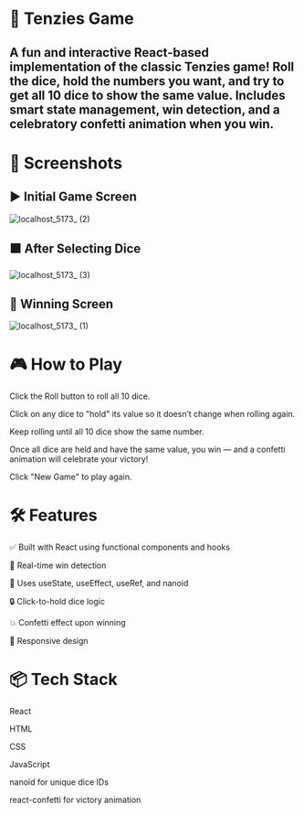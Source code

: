<h1>🎲 Tenzies Game</h1>
<h2>A fun and interactive React-based implementation of the classic Tenzies game! Roll the dice, hold the numbers you want, and try to get all 10 dice to show the same value. Includes smart state management, win detection, and a celebratory confetti animation when you win.</h2>

<h1>📸 Screenshots</h1>
<h2>▶️ Initial Game Screen</h2>


![localhost_5173_ (2)](https://github.com/user-attachments/assets/d8e34542-84cb-4943-8a2d-5dd08373573c)


<h2>🟩 After Selecting Dice</h2>

![localhost_5173_ (3)](https://github.com/user-attachments/assets/febda6c9-96f0-4334-9ce8-215b448628e7)


<h2>🎉 Winning Screen</h2>

![localhost_5173_ (1)](https://github.com/user-attachments/assets/20e22d8a-631a-43db-933a-2615a850c923)


<h1>🎮 How to Play</h1>
Click the Roll button to roll all 10 dice.

Click on any dice to "hold" its value so it doesn’t change when rolling again.

Keep rolling until all 10 dice show the same number.

Once all dice are held and have the same value, you win — and a confetti animation will celebrate your victory!

Click "New Game" to play again.

<h1>🛠️ Features</h1>
✅ Built with React using functional components and hooks

🎯 Real-time win detection


🧠 Uses useState, useEffect, useRef, and nanoid

🔒 Click-to-hold dice logic

💥 Confetti effect upon winning

📱 Responsive design

<h1>📦 Tech Stack</h1>

React

HTML

CSS

JavaScript

nanoid for unique dice IDs

react-confetti for victory animation

